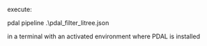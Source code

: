 execute:

pdal pipeline .\pdal_filter_litree.json

in a terminal with an activated environment where PDAL is installed
